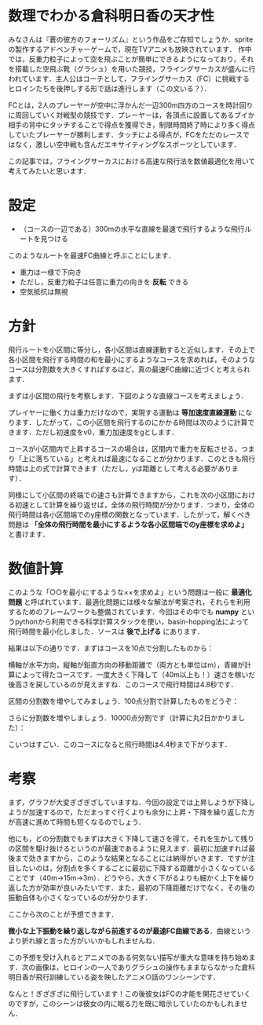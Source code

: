 # 数理でわかる倉科明日香の天才性
みなさんは『蒼の彼方のフォーリズム』という作品をご存知でしょうか．spriteの製作するアドベンチャーゲームで，現在TVアニメも放映されています．
作中では，反重力粒子によって空を飛ぶことが簡単にできるようになっており，それを搭載した空飛ぶ靴（グラシュ）を用いた競技，フライングサーカスが盛んに行われています．主人公はコーチとして，フライングサーカス（FC）に挑戦するヒロインたちを後押しする形で話は進行します（この文いる？）．
<!-- 図：倉科明日香 -->
FCとは，2人のプレーヤーが空中に浮かんだ一辺300m四方のコースを時計回りに周回していく対戦型の競技です．プレーヤーは，各頂点に設置してあるブイか相手の背中にタッチすることで得点を獲得でき，制限時間終了時により多く得点していたプレーヤーが勝利します．タッチによる得点が，FCをただのレースではなく，激しい空中戦も含んだエキサイティングなスポーツとしています．

この記事では，フライングサーカスにおける高速な飛行法を数値最適化を用いて考えてみたいと思います．

# 設定
- （コースの一辺である）300mの水平な直線を最速で飛行するような飛行ルートを見つける

このようなルートを最速FC曲線と呼ぶことにします．
- 重力は一様で下向き
- ただし，反重力粒子は任意に重力の向きを **反転** できる
- 空気抵抗は無視

# 方針
飛行ルートを小区間に等分し，各小区間は直線運動すると近似します．その上で各小区間を飛行する時間の和を最小にするようなコースを求めれば，そのようなコースは分割数を大きくすればするほど，真の最速FC曲線に近づくと考えられます．
<!-- 図：コースの分割 -->

まずは小区間の飛行を考察します．下図のような直線コースを考えましょう．
<!-- 図：直線コース -->
プレイヤーに働く力は重力だけなので，実現する運動は **等加速度直線運動** になります．したがって，この小区間を飛行するのにかかる時間は次のように計算できます．ただし初速度をv0，重力加速度をgとします．
<!-- 数式：時間 -->
コースが小区間内で上昇するコースの場合は，区間内で重力を反転させる，つまり「上に落ちている」と考えれば最速になることが分かります．このときも飛行時間は上の式で計算できます（ただし，yは距離として考える必要があります）．
<!-- 図：下に落ちる倉科明日香 --><!-- 図：上に落ちる倉科明日香 -->
同様にして小区間の終端での速さも計算できますから，これを次の小区間における初速として計算を繰り返せば，全体の飛行時間が分かります．つまり，全体の飛行時間は各小区間端でのy座標の関数となっています．したがって，解くべき問題は **「全体の飛行時間を最小にするような各小区間端でのy座標を求めよ」** と書けます．

# 数値計算
このような「○○を最小にするような××を求めよ」という問題は一般に **最適化問題** と呼ばれています．最適化問題には様々な解法が考案され，それらを利用するためのフレームワークも整備されています．今回はその中でも **numpy** というpythonから利用できる科学計算スタックを使い，basin-hopping法によって飛行時間を最小化しました．ソースは **後で上げる** にあります．

結果は以下の通りです．まずはコースを10点で分割したものから：
<!-- 図：１０点分割 -->
横軸が水平方向，縦軸が鉛直方向の移動距離で（両方とも単位はm），青線が計算によって得たコースです．一度大きく下降して（40m以上も！）速さを稼いだ後高さを戻しているのが見えますね．このコースで飛行時間は4.8秒です．

区間の分割数を増やしてみましょう．100点分割で計算したものをどうぞ：
<!-- 図：１００点分割 -->
さらに分割数を増やしましょう．10000点分割です（計算に丸2日かかりました）：
<!-- 図：１００００点分割 -->
こいつはすごい．このコースになると飛行時間は4.4秒まで下がります．

# 考察
まず，グラフが大変ぎざぎざしていますね．今回の設定では上昇しようが下降しようが加速するので，ただまっすぐ行くよりも余分に上昇・下降を繰り返した方が高速に進めて時間も短くなるのでしょう．

他にも，どの分割数でもまずは大きく下降して速さを得て，それを生かして残りの区間を駆け抜けるというのが最速であるように見えます．最初に加速すれば最後まで効きますから，このような結果となることには納得がいきます．ですが注目したいのは，分割点を多くするごとに最初に下降する距離が小さくなっていることです（40m->15m->3m）．どうやら，大きく下がるよりも細かく上下を繰り返した方が効率が良いみたいです．また，最初の下降距離だけでなく，その後の振動自体も小さくなっているのが分かります．

ここから次のことが予想できます．

**微小な上下振動を繰り返しながら前進するのが最速FC曲線である**．曲線というより折れ線と言った方がいいかもしれませんね．

この予想を受け入れるとアニメでのある何気ない描写が重大な意味を持ち始めます．次の画像は，ヒロインの一人でありグラシュの操作もままならなかった倉科明日香が飛行訓練している姿を映したアニメ○話のワンシーンです．
<!-- 図：ギザギザ飛行 -->
なんと！ぎざぎざに飛行しています！この後彼女はFCの才能を開花させていくのですが，このシーンは彼女の内に眠る力を既に暗示していたのかもしれません．
